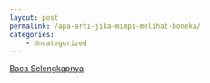 ```yaml
---
layout: post
permalink: /apa-arti-jika-mimpi-melihat-boneka/
categories:
    - Uncategorized
---
```


[Baca Selengkapnya](/02)